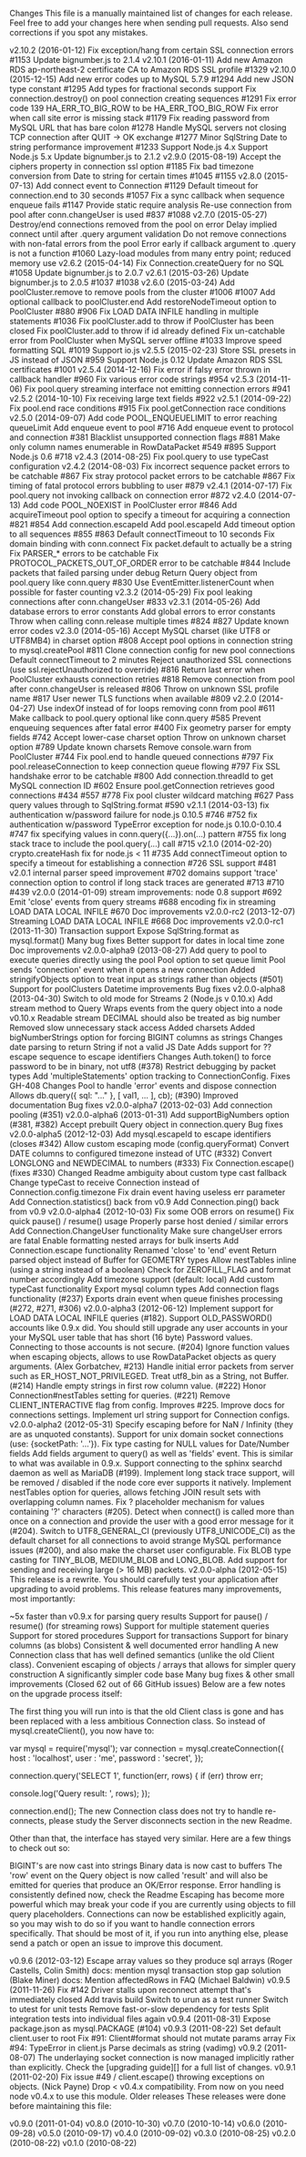 Changes
This file is a manually maintained list of changes for each release. Feel free to add your changes here when sending pull requests. Also send corrections if you spot any mistakes.

v2.10.2 (2016-01-12)
Fix exception/hang from certain SSL connection errors #1153
Update bignumber.js to 2.1.4
v2.10.1 (2016-01-11)
Add new Amazon RDS ap-northeast-2 certificate CA to Amazon RDS SSL profile #1329
v2.10.0 (2015-12-15)
Add new error codes up to MySQL 5.7.9 #1294
Add new JSON type constant #1295
Add types for fractional seconds support
Fix connection.destroy() on pool connection creating sequences #1291
Fix error code 139 HA_ERR_TO_BIG_ROW to be HA_ERR_TOO_BIG_ROW
Fix error when call site error is missing stack #1179
Fix reading password from MySQL URL that has bare colon #1278
Handle MySQL servers not closing TCP connection after QUIT -> OK exchange #1277
Minor SqlString Date to string performance improvement #1233
Support Node.js 4.x
Support Node.js 5.x
Update bignumber.js to 2.1.2
v2.9.0 (2015-08-19)
Accept the ciphers property in connection ssl option #1185
Fix bad timezone conversion from Date to string for certain times #1045 #1155
v2.8.0 (2015-07-13)
Add connect event to Connection #1129
Default timeout for connection.end to 30 seconds #1057
Fix a sync callback when sequence enqueue fails #1147
Provide static require analysis
Re-use connection from pool after conn.changeUser is used #837 #1088
v2.7.0 (2015-05-27)
Destroy/end connections removed from the pool on error
Delay implied connect until after .query argument validation
Do not remove connections with non-fatal errors from the pool
Error early if callback argument to .query is not a function #1060
Lazy-load modules from many entry point; reduced memory use
v2.6.2 (2015-04-14)
Fix Connection.createQuery for no SQL #1058
Update bignumber.js to 2.0.7
v2.6.1 (2015-03-26)
Update bignumber.js to 2.0.5 #1037 #1038
v2.6.0 (2015-03-24)
Add poolCluster.remove to remove pools from the cluster #1006 #1007
Add optional callback to poolCluster.end
Add restoreNodeTimeout option to PoolCluster #880 #906
Fix LOAD DATA INFILE handling in multiple statements #1036
Fix poolCluster.add to throw if PoolCluster has been closed
Fix poolCluster.add to throw if id already defined
Fix un-catchable error from PoolCluster when MySQL server offline #1033
Improve speed formatting SQL #1019
Support io.js
v2.5.5 (2015-02-23)
Store SSL presets in JS instead of JSON #959
Support Node.js 0.12
Update Amazon RDS SSL certificates #1001
v2.5.4 (2014-12-16)
Fix error if falsy error thrown in callback handler #960
Fix various error code strings #954
v2.5.3 (2014-11-06)
Fix pool.query streaming interface not emitting connection errors #941
v2.5.2 (2014-10-10)
Fix receiving large text fields #922
v2.5.1 (2014-09-22)
Fix pool.end race conditions #915
Fix pool.getConnection race conditions
v2.5.0 (2014-09-07)
Add code POOL_ENQUEUELIMIT to error reaching queueLimit
Add enqueue event to pool #716
Add enqueue event to protocol and connection #381
Blacklist unsupported connection flags #881
Make only column names enumerable in RowDataPacket #549 #895
Support Node.js 0.6 #718
v2.4.3 (2014-08-25)
Fix pool.query to use typeCast configuration
v2.4.2 (2014-08-03)
Fix incorrect sequence packet errors to be catchable #867
Fix stray protocol packet errors to be catchable #867
Fix timing of fatal protocol errors bubbling to user #879
v2.4.1 (2014-07-17)
Fix pool.query not invoking callback on connection error #872
v2.4.0 (2014-07-13)
Add code POOL_NOEXIST in PoolCluster error #846
Add acquireTimeout pool option to specify a timeout for acquiring a connection #821 #854
Add connection.escapeId
Add pool.escapeId
Add timeout option to all sequences #855 #863
Default connectTimeout to 10 seconds
Fix domain binding with conn.connect
Fix packet.default to actually be a string
Fix PARSER_* errors to be catchable
Fix PROTOCOL_PACKETS_OUT_OF_ORDER error to be catchable #844
Include packets that failed parsing under debug
Return Query object from pool.query like conn.query #830
Use EventEmitter.listenerCount when possible for faster counting
v2.3.2 (2014-05-29)
Fix pool leaking connections after conn.changeUser #833
v2.3.1 (2014-05-26)
Add database errors to error constants
Add global errors to error constants
Throw when calling conn.release multiple times #824 #827
Update known error codes
v2.3.0 (2014-05-16)
Accept MySQL charset (like UTF8 or UTF8MB4) in charset option #808
Accept pool options in connection string to mysql.createPool #811
Clone connection config for new pool connections
Default connectTimeout to 2 minutes
Reject unauthorized SSL connections (use ssl.rejectUnauthorized to override) #816
Return last error when PoolCluster exhausts connection retries #818
Remove connection from pool after conn.changeUser is released #806
Throw on unknown SSL profile name #817
User newer TLS functions when available #809
v2.2.0 (2014-04-27)
Use indexOf instead of for loops removing conn from pool #611
Make callback to pool.query optional like conn.query #585
Prevent enqueuing sequences after fatal error #400
Fix geometry parser for empty fields #742
Accept lower-case charset option
Throw on unknown charset option #789
Update known charsets
Remove console.warn from PoolCluster #744
Fix pool.end to handle queued connections #797
Fix pool.releaseConnection to keep connection queue flowing #797
Fix SSL handshake error to be catchable #800
Add connection.threadId to get MySQL connection ID #602
Ensure pool.getConnection retrieves good connections #434 #557 #778
Fix pool cluster wildcard matching #627
Pass query values through to SqlString.format #590
v2.1.1 (2014-03-13)
fix authentication w/password failure for node.js 0.10.5 #746 #752
fix authentication w/password TypeError exception for node.js 0.10.0-0.10.4 #747
fix specifying values in conn.query({...}).on(...) pattern #755
fix long stack trace to include the pool.query(...) call #715
v2.1.0 (2014-02-20)
crypto.createHash fix for node.js < 11 #735
Add connectTimeout option to specify a timeout for establishing a connection #726
SSL support #481
v2.0.1
internal parser speed improvement #702
domains support
'trace' connection option to control if long stack traces are generated #713 #710 #439
v2.0.0 (2014-01-09)
stream improvements:
node 0.8 support #692
Emit 'close' events from query streams #688
encoding fix in streaming LOAD DATA LOCAL INFILE #670
Doc improvements
v2.0.0-rc2 (2013-12-07)
Streaming LOAD DATA LOCAL INFILE #668
Doc improvements
v2.0.0-rc1 (2013-11-30)
Transaction support
Expose SqlString.format as mysql.format()
Many bug fixes
Better support for dates in local time zone
Doc improvements
v2.0.0-alpha9 (2013-08-27)
Add query to pool to execute queries directly using the pool
Pool option to set queue limit
Pool sends 'connection' event when it opens a new connection
Added stringifyObjects option to treat input as strings rather than objects (#501)
Support for poolClusters
Datetime improvements
Bug fixes
v2.0.0-alpha8 (2013-04-30)
Switch to old mode for Streams 2 (Node.js v 0.10.x)
Add stream method to Query Wraps events from the query object into a node v0.10.x Readable stream
DECIMAL should also be treated as big number
Removed slow unnecessary stack access
Added charsets
Added bigNumberStrings option for forcing BIGINT columns as strings
Changes date parsing to return String if not a valid JS Date
Adds support for ?? escape sequence to escape identifiers
Changes Auth.token() to force password to be in binary, not utf8 (#378)
Restrict debugging by packet types
Add 'multipleStatements' option tracking to ConnectionConfig. Fixes GH-408
Changes Pool to handle 'error' events and dispose connection
Allows db.query({ sql: "..." }, [ val1, ... ], cb); (#390)
Improved documentation
Bug fixes
v2.0.0-alpha7 (2013-02-03)
Add connection pooling (#351)
v2.0.0-alpha6 (2013-01-31)
Add supportBigNumbers option (#381, #382)
Accept prebuilt Query object in connection.query
Bug fixes
v2.0.0-alpha5 (2012-12-03)
Add mysql.escapeId to escape identifiers (closes #342)
Allow custom escaping mode (config.queryFormat)
Convert DATE columns to configured timezone instead of UTC (#332)
Convert LONGLONG and NEWDECIMAL to numbers (#333)
Fix Connection.escape() (fixes #330)
Changed Readme ambiguity about custom type cast fallback
Change typeCast to receive Connection instead of Connection.config.timezone
Fix drain event having useless err parameter
Add Connection.statistics() back from v0.9
Add Connection.ping() back from v0.9
v2.0.0-alpha4 (2012-10-03)
Fix some OOB errors on resume()
Fix quick pause() / resume() usage
Properly parse host denied / similar errors
Add Connection.ChangeUser functionality
Make sure changeUser errors are fatal
Enable formatting nested arrays for bulk inserts
Add Connection.escape functionality
Renamed 'close' to 'end' event
Return parsed object instead of Buffer for GEOMETRY types
Allow nestTables inline (using a string instead of a boolean)
Check for ZEROFILL_FLAG and format number accordingly
Add timezone support (default: local)
Add custom typeCast functionality
Export mysql column types
Add connection flags functionality (#237)
Exports drain event when queue finishes processing (#272, #271, #306)
v2.0.0-alpha3 (2012-06-12)
Implement support for LOAD DATA LOCAL INFILE queries (#182).
Support OLD_PASSWORD() accounts like 0.9.x did. You should still upgrade any user accounts in your your MySQL user table that has short (16 byte) Password values. Connecting to those accounts is not secure. (#204)
Ignore function values when escaping objects, allows to use RowDataPacket objects as query arguments. (Alex Gorbatchev, #213)
Handle initial error packets from server such as ER_HOST_NOT_PRIVILEGED.
Treat utf8\_bin as a String, not Buffer. (#214)
Handle empty strings in first row column value. (#222)
Honor Connection#nestTables setting for queries. (#221)
Remove CLIENT_INTERACTIVE flag from config. Improves #225.
Improve docs for connections settings.
Implement url string support for Connection configs.
v2.0.0-alpha2 (2012-05-31)
Specify escaping before for NaN / Infinity (they are as unquoted constants).
Support for unix domain socket connections (use: {socketPath: '...'}).
Fix type casting for NULL values for Date/Number fields
Add fields argument to query() as well as 'fields' event. This is similar to what was available in 0.9.x.
Support connecting to the sphinx searchd daemon as well as MariaDB (#199).
Implement long stack trace support, will be removed / disabled if the node core ever supports it natively.
Implement nestTables option for queries, allows fetching JOIN result sets with overlapping column names.
Fix ? placeholder mechanism for values containing '?' characters (#205).
Detect when connect() is called more than once on a connection and provide the user with a good error message for it (#204).
Switch to UTF8_GENERAL_CI (previously UTF8_UNICODE_CI) as the default charset for all connections to avoid strange MySQL performance issues (#200), and also make the charset user configurable.
Fix BLOB type casting for TINY_BLOB, MEDIUM_BLOB and LONG_BLOB.
Add support for sending and receiving large (> 16 MB) packets.
v2.0.0-alpha (2012-05-15)
This release is a rewrite. You should carefully test your application after upgrading to avoid problems. This release features many improvements, most importantly:

~5x faster than v0.9.x for parsing query results
Support for pause() / resume() (for streaming rows)
Support for multiple statement queries
Support for stored procedures
Support for transactions
Support for binary columns (as blobs)
Consistent & well documented error handling
A new Connection class that has well defined semantics (unlike the old Client class).
Convenient escaping of objects / arrays that allows for simpler query construction
A significantly simpler code base
Many bug fixes & other small improvements (Closed 62 out of 66 GitHub issues)
Below are a few notes on the upgrade process itself:

The first thing you will run into is that the old Client class is gone and has been replaced with a less ambitious Connection class. So instead of mysql.createClient(), you now have to:

var mysql      = require('mysql');
var connection = mysql.createConnection({
  host     : 'localhost',
  user     : 'me',
  password : 'secret',
});

connection.query('SELECT 1', function(err, rows) {
  if (err) throw err;

  console.log('Query result: ', rows);
});

connection.end();
The new Connection class does not try to handle re-connects, please study the Server disconnects section in the new Readme.

Other than that, the interface has stayed very similar. Here are a few things to check out so:

BIGINT's are now cast into strings
Binary data is now cast to buffers
The 'row' event on the Query object is now called 'result' and will also be emitted for queries that produce an OK/Error response.
Error handling is consistently defined now, check the Readme
Escaping has become more powerful which may break your code if you are currently using objects to fill query placeholders.
Connections can now be established explicitly again, so you may wish to do so if you want to handle connection errors specifically.
That should be most of it, if you run into anything else, please send a patch or open an issue to improve this document.

v0.9.6 (2012-03-12)
Escape array values so they produce sql arrays (Roger Castells, Colin Smith)
docs: mention mysql transaction stop gap solution (Blake Miner)
docs: Mention affectedRows in FAQ (Michael Baldwin)
v0.9.5 (2011-11-26)
Fix #142 Driver stalls upon reconnect attempt that's immediately closed
Add travis build
Switch to urun as a test runner
Switch to utest for unit tests
Remove fast-or-slow dependency for tests
Split integration tests into individual files again
v0.9.4 (2011-08-31)
Expose package.json as mysql.PACKAGE (#104)
v0.9.3 (2011-08-22)
Set default client.user to root
Fix #91: Client#format should not mutate params array
Fix #94: TypeError in client.js
Parse decimals as string (vadimg)
v0.9.2 (2011-08-07)
The underlaying socket connection is now managed implicitly rather than explicitly.
Check the [upgrading guide][] for a full list of changes.
v0.9.1 (2011-02-20)
Fix issue #49 / client.escape() throwing exceptions on objects. (Nick Payne)
Drop < v0.4.x compatibility. From now on you need node v0.4.x to use this module.
Older releases
These releases were done before maintaining this file:

v0.9.0 (2011-01-04)
v0.8.0 (2010-10-30)
v0.7.0 (2010-10-14)
v0.6.0 (2010-09-28)
v0.5.0 (2010-09-17)
v0.4.0 (2010-09-02)
v0.3.0 (2010-08-25)
v0.2.0 (2010-08-22)
v0.1.0 (2010-08-22)
